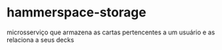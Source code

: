 # hammerspace-storage
microsserviço que armazena as cartas pertencentes a um usuário e as relaciona a seus decks
